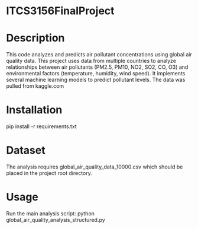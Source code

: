 # ITCS3156FinalProject

# Description
This code analyzes and predicts air pollutant concentrations using global air quality data.
This project uses data from multiple countries to analyze relationships between air pollutants (PM2.5, PM10, NO2, SO2, CO, O3) and environmental factors (temperature, humidity, wind speed). It implements several machine learning models to predict pollutant levels. The data was pulled from kaggle.com

# Installation
pip install -r requirements.txt

# Dataset
The analysis requires global_air_quality_data_10000.csv which should be placed in the project root directory.

# Usage
Run the main analysis script:
python global_air_quality_analysis_structured.py
